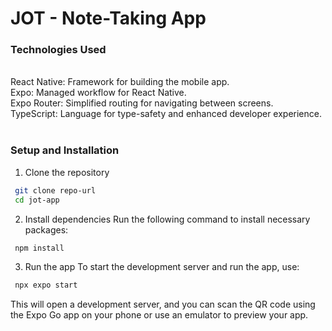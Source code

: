 # JOT - Note-Taking App

<!-- Insert small description -->

<h3>Technologies Used</h3>
<br/>
React Native: Framework for building the mobile app. <br/>
Expo: Managed workflow for React Native.<br/>
Expo Router: Simplified routing for navigating between screens.<br/>
TypeScript: Language for type-safety and enhanced developer experience.<br/>

<br/>
<h3>Setup and Installation</h3>

1. Clone the repository

```bash
 git clone repo-url
 cd jot-app
```

2. Install dependencies
   Run the following command to install necessary packages:

```bash
 npm install
```

3. Run the app
   To start the development server and run the app, use:

```bash
 npx expo start
```

This will open a development server, and you can scan the QR code using the Expo Go app on your phone or use an emulator to preview your app.
